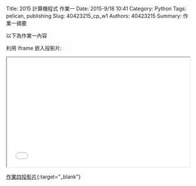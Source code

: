 Title: 2015 計算機程式 作業一
Date: 2015-9/18 10:41
Category: Python
Tags: pelican, publishing
Slug: 40423215_cp_w1
Authors: 40423215
Summary: 作業一摘要

以下為作業一內容

利用 iframe 嵌入投影片:

<iframe src="40423215_cp_w1_p.html" width="500" height="300"></iframe>

[作業四投影片](40423215_cp_w1_p.html){:target="_blank"}